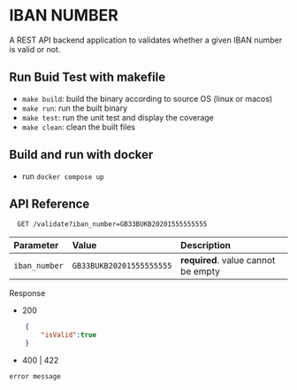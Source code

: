 # IBAN NUMBER

A REST API backend application to validates whether a given IBAN number is valid or not.

## Run Buid Test with makefile
- ```make build```: build the binary according to source OS (linux or macos)
- ```make run```: run the built binary
- ```make test```: run the unit test and display the coverage
- ```make clean```: clean the built files

## Build and run with docker
- run ```docker compose up```

## API Reference

```http
  GET /validate?iban_number=GB33BUKB20201555555555
```

| Parameter | Value     | Description                |
| :-------- | :------- | :------------------------- |
| `iban_number` | `GB33BUKB20201555555555` | **required**. value cannot be empty |

Response 

- 200
```json
    {
        "isValid":true
    }
```

- 400 | 422
```
error message
```